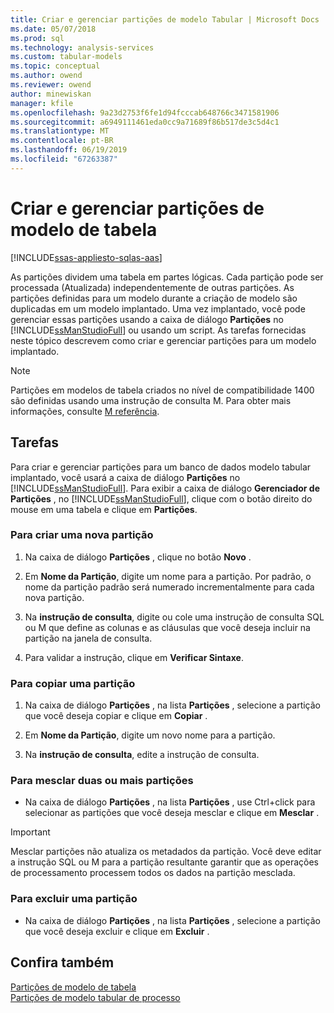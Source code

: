 ```yaml
---
title: Criar e gerenciar partições de modelo Tabular | Microsoft Docs
ms.date: 05/07/2018
ms.prod: sql
ms.technology: analysis-services
ms.custom: tabular-models
ms.topic: conceptual
ms.author: owend
ms.reviewer: owend
author: minewiskan
manager: kfile
ms.openlocfilehash: 9a23d2753f6fe1d94fcccab648766c3471581906
ms.sourcegitcommit: a6949111461eda0cc9a71689f86b517de3c5d4c1
ms.translationtype: MT
ms.contentlocale: pt-BR
ms.lasthandoff: 06/19/2019
ms.locfileid: "67263387"
---
```

# <a name="create-and-manage-tabular-model-partitions"></a>Criar e gerenciar partições de modelo de tabela
[!INCLUDE[ssas-appliesto-sqlas-aas](../../includes/ssas-appliesto-sqlas-aas.md)]

  As partições dividem uma tabela em partes lógicas. Cada partição pode ser processada (Atualizada) independentemente de outras partições. As partições definidas para um modelo durante a criação de modelo são duplicadas em um modelo implantado. Uma vez implantado, você pode gerenciar essas partições usando a caixa de diálogo **Partições** no [!INCLUDE[ssManStudioFull](../../includes/ssmanstudiofull-md.md)] ou usando um script. As tarefas fornecidas neste tópico descrevem como criar e gerenciar partições para um modelo implantado.  
  
  > [!NOTE]  
>  Partições em modelos de tabela criados no nível de compatibilidade 1400 são definidas usando uma instrução de consulta M. Para obter mais informações, consulte [M referência](/powerquery-m/power-query-m-reference). 
>
  
## <a name="tasks"></a>Tarefas  
 Para criar e gerenciar partições para um banco de dados modelo tabular implantado, você usará a caixa de diálogo **Partições** no [!INCLUDE[ssManStudioFull](../../includes/ssmanstudiofull-md.md)]. Para exibir a caixa de diálogo **Gerenciador de Partições** , no [!INCLUDE[ssManStudioFull](../../includes/ssmanstudiofull-md.md)], clique com o botão direito do mouse em uma tabela e clique em **Partições**.  
  
###  <a name="bkmk_create_new"></a> Para criar uma nova partição  
  
1.  Na caixa de diálogo **Partições** , clique no botão **Novo** .  
  
2.  Em **Nome da Partição**, digite um nome para a partição. Por padrão, o nome da partição padrão será numerado incrementalmente para cada nova partição.  
  
3.  Na **instrução de consulta**, digite ou cole uma instrução de consulta SQL ou M que define as colunas e as cláusulas que você deseja incluir na partição na janela de consulta.  
  
4.  Para validar a instrução, clique em **Verificar Sintaxe**.  
  
###  <a name="bkmk_copy"></a> Para copiar uma partição  
  
1.  Na caixa de diálogo **Partições** , na lista **Partições** , selecione a partição que você deseja copiar e clique em **Copiar** .  
  
2.  Em **Nome da Partição**, digite um novo nome para a partição.  
  
3.  Na **instrução de consulta**, edite a instrução de consulta.  
  
###  <a name="bkmk_merge"></a> Para mesclar duas ou mais partições  
  
-   Na caixa de diálogo **Partições** , na lista **Partições** , use Ctrl+click para selecionar as partições que você deseja mesclar e clique em **Mesclar** .  
  
> [!IMPORTANT]  
>  Mesclar partições não atualiza os metadados da partição. Você deve editar a instrução SQL ou M para a partição resultante garantir que as operações de processamento processem todos os dados na partição mesclada.  
  
###  <a name="bkmk_delete"></a> Para excluir uma partição  
  
-   Na caixa de diálogo **Partições** , na lista **Partições** , selecione a partição que você deseja excluir e clique em **Excluir** .  
  
## <a name="see-also"></a>Confira também  
 [Partições de modelo de tabela](../../analysis-services/tabular-models/tabular-model-partitions-ssas-tabular.md)   
 [Partições de modelo tabular de processo](../../analysis-services/tabular-models/process-tabular-model-partitions-ssas-tabular.md)  
  
  
